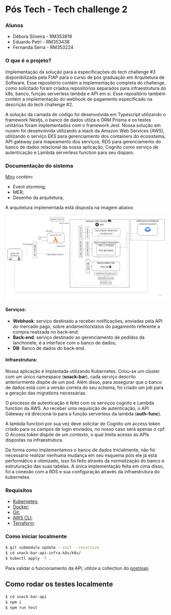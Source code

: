 # Pós Tech - Tech challenge 2

### Alunos

- Débora Silveira - RM353919
- Eduardo Petri - RM353438
- Fernanda Serra - RM353224

### O que é o projeto?

Implementação da solução para a especificações do tech challenge #3 disponibilizada pela FIAP para o curso de pós graduação em Arquitetura de Software. Esse repositório contém a implementação completa do challenge, como solicitado foram criados repositórios separados para infraestrutura do k8s, banco, função serverless lambda e API em si. Esse repositório também contém a implementação do webhook de pagamento especificado na descrição do tech challenge #2.

A solução da camada de código foi desenvolvida em Typescript utilizando o framework Nestjs, o banco de dados utilza o ORM Prisma e os testes unitários foram implementados com o framework Jest. Nossa solução em nuvem foi desenvolvida utilizando a stack da Amazon Web Services (AWS), utilizando o serviço EKS para gerenciamento dos containers do ecosistema, API gateway para mapeamento dos serviços, RDS para gerenciamento do banco de dados relacional da nossa aplicação, Cognito como serviço de autenticação e Lambda serverless function para seu disparo.

### Documentação do sistema

[Miro]( https://miro.com/app/board/uXjVKUrPAdA=/?share_link_id=25578601860) contém:
- Event storming;
- MER;
- Desenho da arquitetura;

A arquitetura implementada está disposta na imagem abaixo:

![architecture-image](image.png)

#### Serviços:

- **Webhook**: serviço destinado a receber notificações, enviadas pela API do mercado pago, sobre andamento/status do pagamento referente a compra realizada no back-end;
- **Back-end**: serviço destinado ao gerenciamento de pedidos da lanchonete, é a interface com o banco de dados;
- **DB**: Banco de dados do back-end.

#### Infraestrutura:

Nossa aplicação é implantada utilizando Kubernetes. Criou-se um cluster com um único namespace (**snack-bar**), cada serviço descrito anteriormente dispõe de um pod. Além disso, para assegurar que o banco de dados está com a versão correta do seu schema, foi criado um job para a geração das migrations necessárias. 

O processo de autenticação é feito com os serviços cognito e Lambda function da AWS. Ao receber uma requisição de autenticação, o API Gateway irá direcioná-lo para a função serverless da lambda (**auth-func**). 

A lambda function por sua vez deve solicitar do Cognito um access token criado para os campos de login enviados, no nosso caso será apenas o cpf. O Access token dispõe de um contexto, o qual limita acesso às APIs dispostas na infraestrutura.

Da forma como implementamos o banco de dados inicialmente, não foi necessário realizar nenhuma mudança em seu esquema pois ele já está performático e otimizado, isso foi feito através da normalização do banco e estruturação das suas tabelas. A única implementação feita em cima disso, foi a conexão com a RDS e sua configuração através da infraestrutura do kubernetes.


### Requisitos 

- [Kubernetes](https://kubernetes.io/releases/download/);
- [Docker](https://docs.docker.com/get-docker/);
- [Git](https://git-scm.com/downloads);
- [AWS CLI](https://aws.amazon.com/cli/);
- [Terraform](https://developer.hashicorp.com/terraform/install).

### Como iniciar localmente

```bash
$ git submodule update --init --recursive
$ cd snack-bar-api-infra-k8s/k8s/
$ kubectl apply -f .
```

Para validar o funcionamento da API, utilize a collection do [postman](https://drive.google.com/file/d/1QbAelxs9t26lzl5J3oAwloiguJduVlrh/view?usp=sharing)

## Como rodar os testes localmente

```bash
$ cd snack-bar-api
$ npm i
$ npm run test
```

